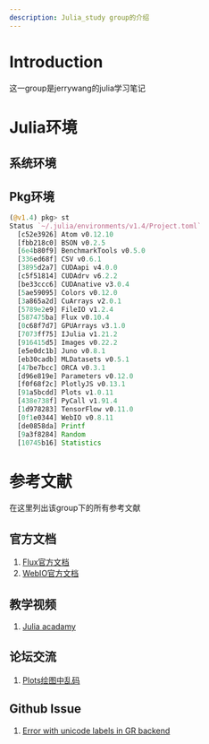 ```yaml
---
description: Julia_study group的介绍
---
```


# Introduction

这一group是jerrywang的julia学习笔记



# Julia环境

## 系统环境



## Pkg环境

```julia
(@v1.4) pkg> st
Status `~/.julia/environments/v1.4/Project.toml`
  [c52e3926] Atom v0.12.10
  [fbb218c0] BSON v0.2.5
  [6e4b80f9] BenchmarkTools v0.5.0
  [336ed68f] CSV v0.6.1
  [3895d2a7] CUDAapi v4.0.0
  [c5f51814] CUDAdrv v6.2.2
  [be33ccc6] CUDAnative v3.0.4
  [5ae59095] Colors v0.12.0
  [3a865a2d] CuArrays v2.0.1
  [5789e2e9] FileIO v1.2.4
  [587475ba] Flux v0.10.4
  [0c68f7d7] GPUArrays v3.1.0
  [7073ff75] IJulia v1.21.2
  [916415d5] Images v0.22.2
  [e5e0dc1b] Juno v0.8.1
  [eb30cadb] MLDatasets v0.5.1
  [47be7bcc] ORCA v0.3.1
  [d96e819e] Parameters v0.12.0
  [f0f68f2c] PlotlyJS v0.13.1
  [91a5bcdd] Plots v1.0.11
  [438e738f] PyCall v1.91.4
  [1d978283] TensorFlow v0.11.0
  [0f1e0344] WebIO v0.8.11
  [de0858da] Printf 
  [9a3f8284] Random 
  [10745b16] Statistics 
```





# 参考文献

在这里列出该group下的所有参考文献

## 官方文档

1. [Flux官方文档](<https://fluxml.ai/Flux.jl/stable/>)
2. [WebIO官方文档](<https://juliagizmos.github.io/WebIO.jl/latest>)

## 教学视频

1. [Julia acadamy](<https://juliaacademy.com/>)

## 论坛交流

1. [Plots绘图中乱码](https://discourse.juliacn.com/t/topic/1803)

## Github Issue

1. [Error with unicode labels in GR backend](<https://github.com/JuliaPlots/Plots.jl/issues/791>)